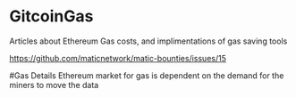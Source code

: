 # GitcoinGas
Articles about Ethereum Gas costs, and implimentations of gas saving tools

https://github.com/maticnetwork/matic-bounties/issues/15

#Gas Details
Ethereum market for gas is dependent on the demand for the miners to move the data
